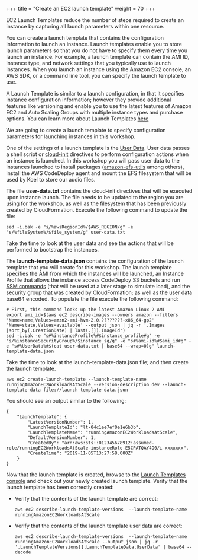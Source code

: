 +++
title = "Create an EC2 launch template"
weight = 70
+++

EC2 Launch Templates reduce the number of steps required to create an instance by capturing all launch parameters within one resource. 

You can create a launch template that contains the configuration information to launch an instance. Launch templates enable you to store launch parameters so that you do not have to specify them every time you launch an instance. For example, a launch template can contain the AMI ID, instance type, and network settings that you typically use to launch instances. When you launch an instance using the Amazon EC2 console, an AWS SDK, or a command line tool, you can specify the launch template to use. 

A Launch Template is similar to a launch configuration, in that it specifies instance configuration information; however they provide additional features like versioning and enable you to use the latest features of Amazon EC2 and Auto Scaling Groups with multiple instance types and purchase options.  You can learn more about Launch Templates [here](https://docs.aws.amazon.com/AWSEC2/latest/UserGuide/ec2-launch-templates.html)

We are going to create a launch template to specify configuration parameters for launching instances in this workshop. 

One of the settings of a launch template is the [User Data](https://docs.aws.amazon.com/AWSEC2/latest/UserGuide/user-data.html). User data passes a shell script or [cloud-init](https://cloudinit.readthedocs.io/en/latest/index.html) directives to perform configuration actions when an instance is launched. In this workshop you will pass user data to the instances launched to install packages ([amazon-efs-utils](https://docs.aws.amazon.com/efs/latest/ug/using-amazon-efs-utils.html) among others), install the AWS CodeDeploy agent and mount the EFS filesystem that will be used by Koel to store our audio files. 

The file **user-data.txt** contains the cloud-init directives that will be executed upon instance launch. The file needs to be updated to the region you are using for the workshop, as well as the filesystem that has been previously created by CloudFormation. Execute the following command to update the file:

```
sed -i.bak -e "s/%awsRegionId%/$AWS_REGION/g" -e "s/%fileSystem%/$file_system/g" user-data.txt
```

Take the time to look at the user data and see the actions that will be performed to bootstrap the instances.

The **launch-template-data.json** contains the configuration of the launch template that you will create for this workshop. The launch template specifies the AMI from which the instances will be launched, an Instance Profile that allows the instance access CodeDeploy S3 buckets and run [SSM commands](https://docs.aws.amazon.com/systems-manager/latest/userguide/execute-remote-commands.html) (that will be used at a later stage to simulate load), and the security group that was created by CloudFormation; as well as the user data base64 encoded. To populate the file execute the following command:

```
# First, this command looks up the latest Amazon Linux 2 AMI
export ami_id=$(aws ec2 describe-images --owners amazon --filters 'Name=name,Values=amzn2-ami-hvm-2.0.????????-x86_64-gp2' 'Name=state,Values=available' --output json | jq -r '.Images |sort_by(.CreationDate) | last(.[]).ImageId')
sed -i.bak -e "s#%instanceProfile%#$instance_profile#g" -e "s/%instanceSecurityGroup%/$instance_sg/g" -e "s#%ami-id%#$ami_id#g" -e "s#%UserData%#$(cat user-data.txt | base64 --wrap=0)g" launch-template-data.json
```

Take the time to look at the launch-template-data.json file; and then create the launch template. 

```
aws ec2 create-launch-template --launch-template-name runningAmazonEC2WorkloadsAtScale --version-description dev --launch-template-data file://launch-template-data.json
```

You should see an output similar to the following:

```
{
    "LaunchTemplate": {
        "LatestVersionNumber": 1, 
        "LaunchTemplateId": "lt-04c1ee7ef0e1e6b3b", 
        "LaunchTemplateName": "runningAmazonEC2WorkloadsAtScale", 
        "DefaultVersionNumber": 1, 
        "CreatedBy": "arn:aws:sts::012345678912:assumed-role/runningEC2WorkloadsAtScale-instanceRole-E5CPATQAY4O0/i-xxxxxxx", 
        "CreateTime": "2019-11-05T13:27:58.000Z"
    }
}
```

Now that the launch template is created, browse to the [Launch Templates console](https://console.aws.amazon.com/ec2/v2/home?#LaunchTemplates:sort=launchTemplateId) and check out your newly created launch template. Verify that the launch template has been correctly created:

* Verify that the contents of the launch template are correct:

	```
	aws ec2 describe-launch-template-versions  --launch-template-name runningAmazonEC2WorkloadsAtScale
	```

* Verify that the contents of the launch template user data are correct:

	```
	aws ec2 describe-launch-template-versions  --launch-template-name runningAmazonEC2WorkloadsAtScale --output json | jq -r '.LaunchTemplateVersions[].LaunchTemplateData.UserData' | base64 --decode
	```